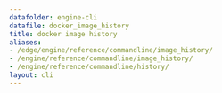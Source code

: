 ```yaml
---
datafolder: engine-cli
datafile: docker_image_history
title: docker image history
aliases:
- /edge/engine/reference/commandline/image_history/
- /engine/reference/commandline/image_history/
- /engine/reference/commandline/history/
layout: cli
---
```


<!--
This page is automatically generated from Docker's source code. If you want to
suggest a change to the text that appears here, open a ticket or pull request
in the source repository on GitHub:

https://github.com/docker/cli
-->
